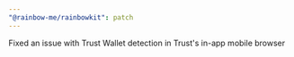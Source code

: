 ```yaml
---
"@rainbow-me/rainbowkit": patch
---
```


Fixed an issue with Trust Wallet detection in Trust's in-app mobile browser
